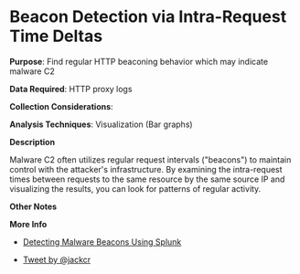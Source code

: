 # Beacon Detection via Intra-Request Time Deltas

**Purpose**: Find regular HTTP beaconing behavior which may indicate malware C2

**Data Required**: HTTP proxy logs

**Collection Considerations**: 

**Analysis Techniques**: Visualization (Bar graphs)

**Description**

Malware C2 often utilizes regular request intervals ("beacons") to maintain control with the attacker's infrastructure.  By examining the intra-request times between requests to the same resource by the same source IP and visualizing the results, you can look for patterns of regular activity.

**Other Notes**


**More Info**

- [Detecting Malware Beacons Using Splunk](http://pleasefeedthegeek.wordpress.com/2012/12/20/detecting-malware-beacons-using-splunk/)

- [Tweet by @jackcr](https://twitter.com/jackcr/status/747786867093946368)
